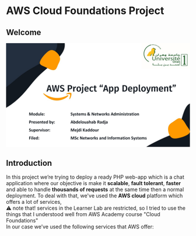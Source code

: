 # AWS Cloud Foundations Project
## Welcome
![welcome](screenshots/slides/Slide1.JPG)

## Introduction
In this project we’re trying to deploy a ready PHP web-app which is a chat application where our objective is make it **scalable**, **fault tolerant**, **faster** and able to handle **thousands of requests** at the same time then a normal deployment.
To deal with that, we've used the **AWS cloud** platform which offers a lot of services,  
:warning: note that! services in the Learner Lab are restricted, so I tried to use the things that I understood well from AWS Academy course "Cloud Foundations"    
In our case we’ve used the following services that AWS offer:


